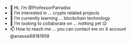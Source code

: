 - 👋 Hi, I’m @ProfessorParradox
- 👀 I’m interested in ... crypto related projects
- 🌱 I’m currently learning ... blockchain technology 
- 💞️ I’m looking to collaborate on ... nothing yet 😔
- 📫 How to reach me ... you can contact me on X account @anassai68181958

<!---
ProfessorParradox/ProfessorParradox is a ✨ special ✨ repository because its `README.md` (this file) appears on your GitHub profile.
You can click the Preview link to take a look at your changes.
--->
